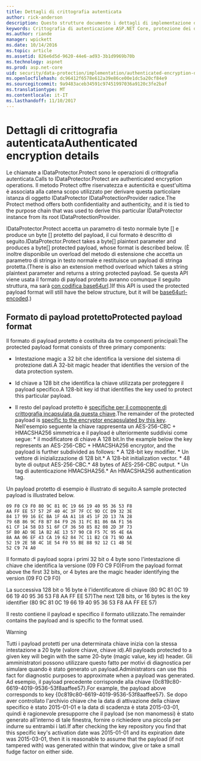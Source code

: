 ```yaml
---
title: Dettagli di crittografia autenticata
author: rick-anderson
description: Questo strutture documento i dettagli di implementazione della protezione dei dati di ASP.NET Core autenticato di crittografia.
keywords: Crittografia di autenticazione ASP.NET Core, protezione dei dati,
ms.author: riande
manager: wpickett
ms.date: 10/14/2016
ms.topic: article
ms.assetid: 826e6d5d-9620-44e6-ad93-3b1d9969b70b
ms.technology: aspnet
ms.prod: asp.net-core
uid: security/data-protection/implementation/authenticated-encryption-details
ms.openlocfilehash: dc96412f6578e612a39e86ce00e1dc5a20cf84e9
ms.sourcegitcommit: 9a9483aceb34591c97451997036a9120c3fe2baf
ms.translationtype: MT
ms.contentlocale: it-IT
ms.lasthandoff: 11/10/2017
---
```

# <a name="authenticated-encryption-details"></a><span data-ttu-id="a446e-104">Dettagli di crittografia autenticata</span><span class="sxs-lookup"><span data-stu-id="a446e-104">Authenticated encryption details</span></span>

<a name="data-protection-implementation-authenticated-encryption-details"></a>

<span data-ttu-id="a446e-105">Le chiamate a IDataProtector.Protect sono le operazioni di crittografia autenticata.</span><span class="sxs-lookup"><span data-stu-id="a446e-105">Calls to IDataProtector.Protect are authenticated encryption operations.</span></span> <span data-ttu-id="a446e-106">Il metodo Protect offre riservatezza e autenticità e quest'ultima è associata alla catena scopo utilizzato per derivare questa particolare istanza di oggetto IDataProtector IDataProtectionProvider radice.</span><span class="sxs-lookup"><span data-stu-id="a446e-106">The Protect method offers both confidentiality and authenticity, and it is tied to the purpose chain that was used to derive this particular IDataProtector instance from its root IDataProtectionProvider.</span></span>

<span data-ttu-id="a446e-107">IDataProtector.Protect accetta un parametro di testo normale byte [] e produce un byte [] protetto del payload, il cui formato è descritto di seguito.</span><span class="sxs-lookup"><span data-stu-id="a446e-107">IDataProtector.Protect takes a byte[] plaintext parameter and produces a byte[] protected payload, whose format is described below.</span></span> <span data-ttu-id="a446e-108">(È inoltre disponibile un overload del metodo di estensione che accetta un parametro di stringa in testo normale e restituisce un payload di stringa protetta.</span><span class="sxs-lookup"><span data-stu-id="a446e-108">(There is also an extension method overload which takes a string plaintext parameter and returns a string protected payload.</span></span> <span data-ttu-id="a446e-109">Se questa API viene usata il formato di payload protetto avranno comunque il seguito struttura, ma sarà [con codifica base64url](https://tools.ietf.org/html/rfc4648#section-5).)</span><span class="sxs-lookup"><span data-stu-id="a446e-109">If this API is used the protected payload format will still have the below structure, but it will be [base64url-encoded](https://tools.ietf.org/html/rfc4648#section-5).)</span></span>

## <a name="protected-payload-format"></a><span data-ttu-id="a446e-110">Formato di payload protetto</span><span class="sxs-lookup"><span data-stu-id="a446e-110">Protected payload format</span></span>

<span data-ttu-id="a446e-111">Il formato di payload protetto è costituita da tre componenti principali:</span><span class="sxs-lookup"><span data-stu-id="a446e-111">The protected payload format consists of three primary components:</span></span>

* <span data-ttu-id="a446e-112">Intestazione magic a 32 bit che identifica la versione del sistema di protezione dati.</span><span class="sxs-lookup"><span data-stu-id="a446e-112">A 32-bit magic header that identifies the version of the data protection system.</span></span>

* <span data-ttu-id="a446e-113">Id chiave a 128 bit che identifica la chiave utilizzata per proteggere il payload specifico.</span><span class="sxs-lookup"><span data-stu-id="a446e-113">A 128-bit key id that identifies the key used to protect this particular payload.</span></span>

* <span data-ttu-id="a446e-114">Il resto del payload protetto è [specifiche per il componente di crittografia incapsulata da questa chiave](subkeyderivation.md#data-protection-implementation-subkey-derivation).</span><span class="sxs-lookup"><span data-stu-id="a446e-114">The remainder of the protected payload is [specific to the encryptor encapsulated by this key](subkeyderivation.md#data-protection-implementation-subkey-derivation).</span></span> <span data-ttu-id="a446e-115">Nell'esempio seguente la chiave rappresenta un AES-256-CBC + HMACSHA256 simmetrica e il payload è ulteriormente suddivisi come segue: * il modificatore di chiave A 128 bit.</span><span class="sxs-lookup"><span data-stu-id="a446e-115">In the example below the key represents an AES-256-CBC + HMACSHA256 encryptor, and the payload is further subdivided as follows: * A 128-bit key modifier.</span></span> <span data-ttu-id="a446e-116">* Un vettore di inizializzazione di 128 bit.</span><span class="sxs-lookup"><span data-stu-id="a446e-116">* A 128-bit initialization vector.</span></span> <span data-ttu-id="a446e-117">* 48 byte di output AES-256-CBC.</span><span class="sxs-lookup"><span data-stu-id="a446e-117">* 48 bytes of AES-256-CBC output.</span></span> <span data-ttu-id="a446e-118">* Un tag di autenticazione HMACSHA256.</span><span class="sxs-lookup"><span data-stu-id="a446e-118">* An HMACSHA256 authentication tag.</span></span>

<span data-ttu-id="a446e-119">Un payload protetto di esempio è illustrato di seguito.</span><span class="sxs-lookup"><span data-stu-id="a446e-119">A sample protected payload is illustrated below.</span></span>

```
09 F0 C9 F0 80 9C 81 0C 19 66 19 40 95 36 53 F8
AA FF EE 57 57 2F 40 4C 3F 7F CC 9D CC D9 32 3E
84 17 99 16 EC BA 1F 4A A1 18 45 1F 2D 13 7A 28
79 6B 86 9C F8 B7 84 F9 26 31 FC B1 86 0A F1 56
61 CF 14 58 D3 51 6F CF 36 50 85 82 08 2D 3F 73
5F B0 AD 9E 1A B2 AE 13 57 90 C8 F5 7C 95 4E 6A
8A AA 06 EF 43 CA 19 62 84 7C 11 B2 C8 71 9D AA
52 19 2E 5B 4C 1E 54 F0 55 BE 88 92 12 C1 4B 5E
52 C9 74 A0
```

<span data-ttu-id="a446e-120">Il formato di payload sopra i primi 32 bit o 4 byte sono l'intestazione di chiave che identifica la versione (09 F0 C9 F0)</span><span class="sxs-lookup"><span data-stu-id="a446e-120">From the payload format above the first 32 bits, or 4 bytes are the magic header identifying the version (09 F0 C9 F0)</span></span>

<span data-ttu-id="a446e-121">La successiva 128 bit o 16 byte è l'identificatore di chiave (80 9C 81 0C 19 66 19 40 95 36 53 F8 AA FF EE 57)</span><span class="sxs-lookup"><span data-stu-id="a446e-121">The next 128 bits, or 16 bytes is the key identifier (80 9C 81 0C 19 66 19 40 95 36 53 F8 AA FF EE 57)</span></span>

<span data-ttu-id="a446e-122">Il resto contiene il payload e specifico il formato utilizzato.</span><span class="sxs-lookup"><span data-stu-id="a446e-122">The remainder contains the payload and is specific to the format used.</span></span>

>[!WARNING]
> <span data-ttu-id="a446e-123">Tutti i payload protetti per una determinata chiave inizia con la stessa intestazione a 20 byte (valore chiave, chiave id).</span><span class="sxs-lookup"><span data-stu-id="a446e-123">All payloads protected to a given key will begin with the same 20-byte (magic value, key id) header.</span></span> <span data-ttu-id="a446e-124">Gli amministratori possono utilizzare questo fatto per motivi di diagnostica per simulare quando è stato generato un payload.</span><span class="sxs-lookup"><span data-stu-id="a446e-124">Administrators can use this fact for diagnostic purposes to approximate when a payload was generated.</span></span> <span data-ttu-id="a446e-125">Ad esempio, il payload precedente corrisponde alla chiave {0c819c80-6619-4019-9536-53f8aaffee57}.</span><span class="sxs-lookup"><span data-stu-id="a446e-125">For example, the payload above corresponds to key {0c819c80-6619-4019-9536-53f8aaffee57}.</span></span> <span data-ttu-id="a446e-126">Se dopo aver controllato l'archivio chiave che la data di attivazione della chiave specifico è stato 2015-01-01 e la data di scadenza è stata 2015-03-01, quindi è ragionevole presupporre che il payload (se non manomessi) è stato generato all'interno di tale finestra, fornire o richiedere una piccola per indurre su entrambi i lati.</span><span class="sxs-lookup"><span data-stu-id="a446e-126">If after checking the key repository you find that this specific key's activation date was 2015-01-01 and its expiration date was 2015-03-01, then it is reasonable to assume that the payload (if not tampered with) was generated within that window, give or take a small fudge factor on either side.</span></span>
